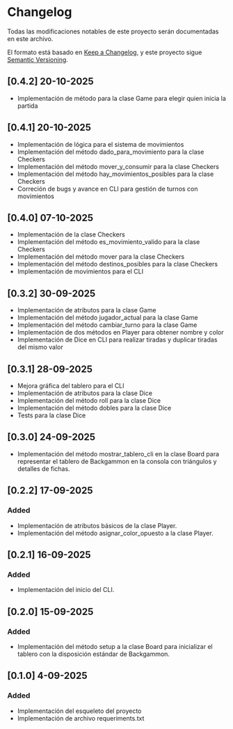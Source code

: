 # Changelog

Todas las modificaciones notables de este proyecto serán documentadas en este archivo.

El formato está basado en [Keep a Changelog](https://keepachangelog.com/es-ES/1.1.0/),
y este proyecto sigue [Semantic Versioning](https://semver.org/lang/es/).

## [0.4.2] 20-10-2025

- Implementación de método para la clase Game para elegir quien inicia la partida

## [0.4.1] 20-10-2025

- Implementación de lógica para el sistema de movimientos
- Implementación del método dado_para_movimiento para la clase Checkers
- Implementación del método mover_y_consumir para la clase Checkers
- Implementación del método hay_movimientos_posibles para la clase Checkers
- Correción de bugs y avance en CLI para gestión de turnos con movimientos

## [0.4.0] 07-10-2025

- Implementación de la clase Checkers
- Implementación del método es_movimiento_valido para la clase Checkers
- Implementación del método mover para la clase Checkers
- Implementación del método destinos_posibles para la clase Checkers
- Implementación de movimientos para el CLI

## [0.3.2] 30-09-2025

- Implementación de atributos para la clase Game
- Implementación del método jugador_actual para la clase Game
- Implementación del método cambiar_turno para la clase Game
- Implementación de dos métodos en Player para obtener nombre y color
- Implementación de Dice en CLI para realizar tiradas y duplicar tiradas del mismo valor

## [0.3.1] 28-09-2025

- Mejora gráfica del tablero para el CLI
- Implementación de atributos para la clase Dice
- Implementación del método roll para la clase Dice
- Implementación del método dobles para la clase Dice
- Tests para la clase Dice

## [0.3.0] 24-09-2025

- Implementación del método mostrar_tablero_cli en la clase Board para representar el tablero de Backgammon en la consola con triángulos y detalles de fichas.

## [0.2.2] 17-09-2025

### Added

- Implementación de atributos básicos de la clase Player.
- Implementación del método asignar_color_opuesto a la clase Player.

## [0.2.1] 16-09-2025

### Added

- Implementación del inicio del CLI.

## [0.2.0] 15-09-2025

### Added

- Implementación del método setup a la clase Board para inicializar el tablero con la disposición estándar de Backgammon.

## [0.1.0] 4-09-2025

### Added

- Implementación del esqueleto del proyecto
- Implementación de archivo requeriments.txt
